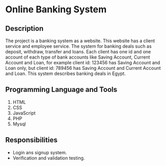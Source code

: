 # Online Banking System
## Description
The project is a banking system as a website. This website has a client service and employee service. The system for banking deals such as deposit, withdraw, transfer and loans. Each client has one id and one account of each type of bank accounts like Saving Account, Current Account and Loan, for example client id: 123456 has Saving Account and Loan only, but client id: 789456 has Saving Account and Current Account and Loan. This system describes banking deals in Egypt.
## Programming Language and Tools
1. HTML
2. CSS
3. JavaScript
4. PHP
5. Mysql
## Responsibilities
* Login ans signup system.
* Verification and validation testing.
